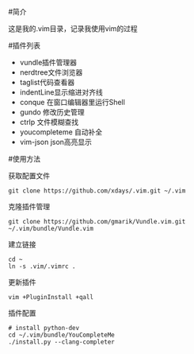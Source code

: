 #简介

这是我的.vim目录，记录我使用vim的过程

#插件列表

* vundle插件管理器
* nerdtree文件浏览器
* taglist代码查看器
* indentLine显示缩进对齐线
* conque 在窗口编辑器里运行Shell
* gundo 修改历史管理
* ctrlp 文件模糊查找
* youcompleteme 自动补全
* vim-json json高亮显示

#使用方法

获取配置文件

    git clone https://github.com/xdays/.vim.git ~/.vim

克隆插件管理

    git clone https://github.com/gmarik/Vundle.vim.git ~/.vim/bundle/Vundle.vim

建立链接

    cd ~
    ln -s .vim/.vimrc .

更新插件

    vim +PluginInstall +qall

插件配置

    # install python-dev
    cd ~/.vim/bundle/YouCompleteMe
    ./install.py --clang-completer
